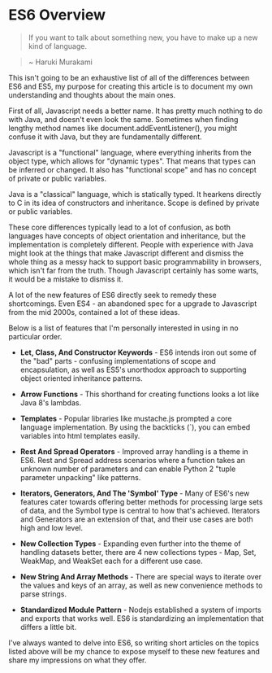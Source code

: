 # ES6 Overview


> If you want to talk about something new, you have to make up a new kind of language.

> ~ Haruki Murakami

This isn't going to be an exhaustive list of all of the differences between ES6 and ES5, my purpose for creating this article is to document my own understanding and thoughts about the main ones.

First of all, Javascript needs a better name. It has pretty much nothing to do with Java, and doesn't even look the same. Sometimes when finding lengthy method names like document.addEventListener(), you might confuse it with Java, but they are fundamentally different. 

Javascript is a "functional" language, where everything inherits from the object type, which allows for "dynamic types". That means that types can be inferred or changed. It also has "functional scope" and has no concept of private or public variables.

Java is a "classical" language, which is statically typed. It hearkens directly to C in its idea of constructors and inheritance. Scope is defined by private or public variables.

These core differences typically lead to a lot of confusion, as both languages have concepts of object orientation and inheritance, but the implementation is completely different. People with experience with Java might look at the things that make Javascript different and dismiss the whole thing as a messy hack to support basic programmability in browsers, which isn't far from the truth. Though Javascript certainly has some warts, it would be a mistake to dismiss it.

A lot of the new features of ES6 directly seek to remedy these shortcomings. Even ES4 - an abandoned spec for a upgrade to Javascript from the mid 2000s, contained a lot of these ideas.

Below is a list of features that I'm personally interested in using in no particular order.

* **Let, Class, And Constructor Keywords** - ES6 intends iron out some of the "bad" parts - confusing implementations of scope and encapsulation, as well as ES5's unorthodox approach to supporting object oriented inheritance patterns. 

* **Arrow Functions** - This shorthand for creating functions looks a lot like Java 8's lambdas.

* **Templates** - Popular libraries like mustache.js prompted a core language implementation. By using the backticks (`), you can embed variables into html templates easily.

* **Rest And Spread Operators** - Improved array handling is a theme in ES6. Rest and Spread address scenarios where a function takes an unknown number of parameters and can enable Python 2 "tuple parameter unpacking" like patterns.

* **Iterators, Generators, And The 'Symbol' Type** - Many of ES6's new features cater towards offering better methods for processing large sets of data, and the Symbol type is central to how that's achieved. Iterators and Generators are an extension of that, and their use cases are both high and low level.  

* **New Collection Types** - Expanding even further into the theme of handling datasets better, there are 4 new collections types - Map, Set, WeakMap, and WeakSet each for a different use case.

* **New String And Array Methods** - There are special ways to iterate over the values and keys of an array, as well as new convenience methods to parse strings.
  
* **Standardized Module Pattern** - Nodejs established a system of imports and exports that works well. ES6 is standardizing an implementation that differs a little bit.

I've always wanted to delve into ES6, so writing short articles on the topics listed above will be my chance to expose myself to these new features and share my impressions on what they offer.